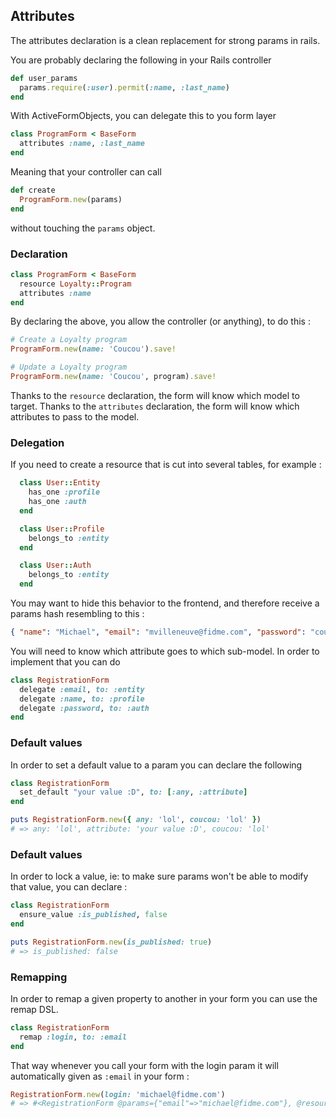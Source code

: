 ## Attributes

The attributes declaration is a clean replacement for strong params in rails.

You are probably declaring the following in your Rails controller

```ruby
def user_params
  params.require(:user).permit(:name, :last_name)
end
```

With ActiveFormObjects, you can delegate this to you form layer

```ruby
class ProgramForm < BaseForm
  attributes :name, :last_name
end
```

Meaning that your controller can call

```ruby
def create
  ProgramForm.new(params)
end
```

without touching the `params` object.

### Declaration

```ruby
class ProgramForm < BaseForm
  resource Loyalty::Program
  attributes :name
end
```

By declaring the above, you allow the controller (or anything), to do this :

```ruby
# Create a Loyalty program
ProgramForm.new(name: 'Coucou').save!

# Update a Loyalty program
ProgramForm.new(name: 'Coucou', program).save!
```

Thanks to the `resource` declaration, the form will know which model to target.
Thanks to the `attributes` declaration, the form will know which attributes to pass to the model.

### Delegation

If you need to create a resource that is cut into several tables, for example :

```ruby
  class User::Entity
    has_one :profile
    has_one :auth
  end

  class User::Profile
    belongs_to :entity
  end

  class User::Auth
    belongs_to :entity
  end
```

You may want to hide this behavior to the frontend, and therefore receive a params hash resembling to this :

```json
{ "name": "Michael", "email": "mvilleneuve@fidme.com", "password": "coucou" }
```

You will need to know which attribute goes to which sub-model.
In order to implement that you can do

```ruby
class RegistrationForm
  delegate :email, to: :entity
  delegate :name, to: :profile
  delegate :password, to: :auth
end
```

### Default values

In order to set a default value to a param you can declare the following

```ruby
class RegistrationForm
  set_default "your value :D", to: [:any, :attribute]
end
```

```ruby
puts RegistrationForm.new({ any: 'lol', coucou: 'lol' })
# => any: 'lol', attribute: 'your value :D', coucou: 'lol'
```

### Default values

In order to lock a value, ie: to make sure params won't be able to modify that value, you can declare :

```ruby
class RegistrationForm
  ensure_value :is_published, false
end
```

```ruby
puts RegistrationForm.new(is_published: true)
# => is_published: false
```

### Remapping

In order to remap a given property to another in your form you can use the remap DSL.

```ruby
class RegistrationForm
  remap :login, to: :email
end
```

That way whenever you call your form with the login param it will automatically given as `:email` in your form :

```ruby
RegistrationForm.new(login: 'michael@fidme.com')
# => #<RegistrationForm @params={"email"=>"michael@fidme.com"}, @resource=nil, @raw_params={"login"=>"michael@fidme.com"}, @email="michael@fidme.com">
```
